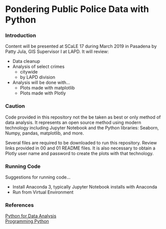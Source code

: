 # Pondering Public Police Data with Python

### Introduction 
Content will be presented at SCaLE 17 during March 2019 in Pasadena by Patty Jula, GIS Supervisor I at LAPD. It will review:

- Data cleanup
- Analysis of select crimes
  - citywide
  - by LAPD division
- Analysis will be done with...
  -  Plots made with matplotlib
  - Plots made with Plotly

### Caution
Code provided in this repository not the be taken as best or only method of data analysis. It represents an open source method using modern technology including Jupyter Notebook and the Python libraries: Seaborn, Numpy, pandas, matplotlib, and more.  

Several files are required to be downloaded to run this repository. Review links provided in 00 and 01 README files. It is also necessary to obtain a Plotly user name and password to create the plots with that technology.

### Running Code
Suggestions for running code...
- Install Anaconda 3, typically Jupyter Notebook installs with Anaconda
- Run from Virtual Environment



### References
[Python for Data Analysis](http://wesmckinney.com/pages/book.html)  
[Programming Python](https://learning-python.com/index-book-links.html)


